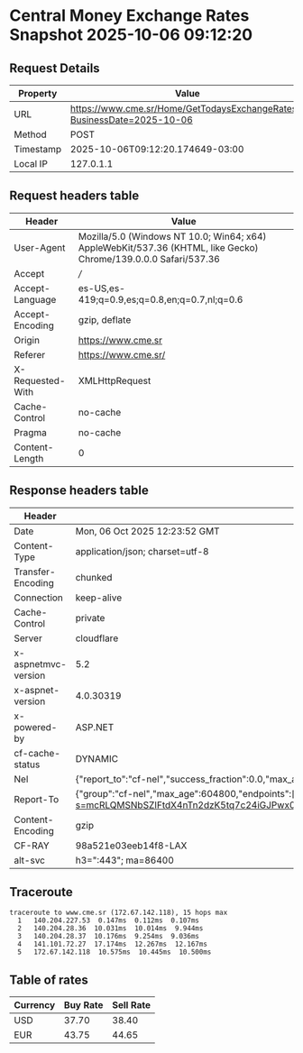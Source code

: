 # Central Money Exchange Rates Snapshot 2025-10-06 09:12:20
## Request Details

| Property | Value |
|----------|-------|
| URL | https://www.cme.sr/Home/GetTodaysExchangeRates/?BusinessDate=2025-10-06 |
| Method | POST |
| Timestamp | 2025-10-06T09:12:20.174649-03:00 |
| Local IP | 127.0.1.1 |
    
## Request headers table

| Header | Value |
|--------|-------|
| User-Agent | Mozilla/5.0 (Windows NT 10.0; Win64; x64) AppleWebKit/537.36 (KHTML, like Gecko) Chrome/139.0.0.0 Safari/537.36 |
| Accept | */* |
| Accept-Language | es-US,es-419;q=0.9,es;q=0.8,en;q=0.7,nl;q=0.6 |
| Accept-Encoding | gzip, deflate |
| Origin | https://www.cme.sr |
| Referer | https://www.cme.sr/ |
| X-Requested-With | XMLHttpRequest |
| Cache-Control | no-cache |
| Pragma | no-cache |
| Content-Length | 0 |

    
## Response headers table
| Header | Value |
|--------|-------|
| Date | Mon, 06 Oct 2025 12:23:52 GMT |
| Content-Type | application/json; charset=utf-8 |
| Transfer-Encoding | chunked |
| Connection | keep-alive |
| Cache-Control | private |
| Server | cloudflare |
| x-aspnetmvc-version | 5.2 |
| x-aspnet-version | 4.0.30319 |
| x-powered-by | ASP.NET |
| cf-cache-status | DYNAMIC |
| Nel | {"report_to":"cf-nel","success_fraction":0.0,"max_age":604800} |
| Report-To | {"group":"cf-nel","max_age":604800,"endpoints":[{"url":"https://a.nel.cloudflare.com/report/v4?s=mcRLQMSNbSZIFtdX4nTn2dzK5tq7c24iGJPwx0TpeoSAU328ANGvJkOfCA5FBcar%2BJz%2BuHWGdtYUOFR8U1OFZoNnlXyWALU4"}]} |
| Content-Encoding | gzip |
| CF-RAY | 98a521e03eeb14f8-LAX |
| alt-svc | h3=":443"; ma=86400 |

## Traceroute 

```
traceroute to www.cme.sr (172.67.142.118), 15 hops max
  1   140.204.227.53  0.147ms  0.112ms  0.107ms 
  2   140.204.28.36  10.031ms  10.014ms  9.944ms 
  3   140.204.28.37  10.176ms  9.254ms  9.036ms 
  4   141.101.72.27  17.174ms  12.267ms  12.167ms 
  5   172.67.142.118  10.575ms  10.445ms  10.500ms 

```


## Table of rates

| Currency | Buy Rate | Sell Rate |
|----------|----------|-----------|
| USD | 37.70 | 38.40 |
| EUR | 43.75 | 44.65 |
